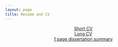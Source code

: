 ```yaml
---
layout: page
title: Resume and CV
---
```


<center><a href="/short_cv.pdf" class="button">          Short CV          </a></center> 
<center><a href="/katie_mummah_cv.pdf" class="button">          Long CV          </a></center> <center><a href="/mummah_dissertation_1page.pdf" class="button">          1 page dissertation summary          </a></center>